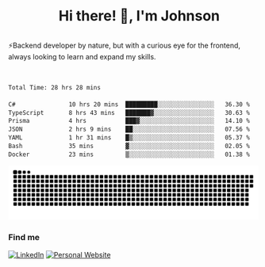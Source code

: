 <div id="user-content-toc">
  <ul align="center">
    <summary><h1 style="display: inline-block">Hi there! 👋, I'm Johnson</h1></summary>
  </ul>
</div>

⚡Backend developer by nature, but with a curious eye for the frontend, always looking to learn and expand my skills.

<br>


<!--START_SECTION:waka-->

```txt
Total Time: 28 hrs 28 mins

C#               10 hrs 20 mins  █████████░░░░░░░░░░░░░░░░   36.30 %
TypeScript       8 hrs 43 mins   ███████▓░░░░░░░░░░░░░░░░░   30.63 %
Prisma           4 hrs           ███▓░░░░░░░░░░░░░░░░░░░░░   14.10 %
JSON             2 hrs 9 mins    ██░░░░░░░░░░░░░░░░░░░░░░░   07.56 %
YAML             1 hr 31 mins    █▒░░░░░░░░░░░░░░░░░░░░░░░   05.37 %
Bash             35 mins         ▓░░░░░░░░░░░░░░░░░░░░░░░░   02.05 %
Docker           23 mins         ▒░░░░░░░░░░░░░░░░░░░░░░░░   01.38 %
```

<!--END_SECTION:waka-->

<picture>
  <source  srcset="https://github.com/joshwambere/joshwambere/blob/output/github-contribution-grid-snake-dark.svg?palette=github-dark">
  <source  srcset="https://github.com/joshwambere/joshwambere/blob/output/github-contribution-grid-snake.svg">
  <img alt="github contribution grid snake animation" src="https://github.com/joshwambere/joshwambere/blob/output/github-contribution-grid-snake.svg">
</picture>

### Find me
<a href="https://www.linkedin.com/in/dusabe-johnson" target="_blank"><img src="https://img.shields.io/badge/LinkedIn-%230077B5.svg?&style=flat&logo=linkedin&logoColor=white" alt="LinkedIn"></a>
‎‎ [![Personal Website](https://img.shields.io/badge/visit-Johnsonis.me-blue)](https://johnsonis.me/)
